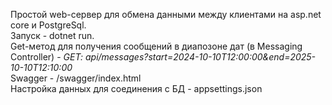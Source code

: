 Простой web-сервер для обмена данными между клиентами на asp.net core и PostgreSql.<br>
Запуск - dotnet run.<br>
Get-метод для получения сообщений в диапозоне дат (в Messaging Controller) - <i>GET: api/messages?start=2024-10-10T12:00:00&end=2025-10-10T12:10:00</i> <br>
Swagger - /swagger/index.html <br>
Настройка данных для соединения с БД - appsettings.json<br>
